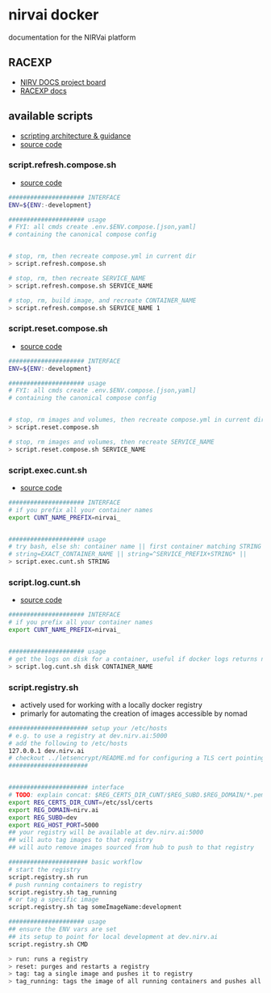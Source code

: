# nirvai docker

documentation for the NIRVai platform

## RACEXP

- [NIRV DOCS project board](https://github.com/orgs/nirv-ai/projects/6/views/1?filterQuery=repo%3A%22nirv-ai%2Fdocs%22)
- [RACEXP docs](https://github.com/noahehall/theBookOfNoah/blob/master/0current/architectural%20thinking/0racexp.md)

## available scripts

- [scripting architecture & guidance](../scripts/README.md)
- [source code](https://github.com/nirv-ai/scripts/blob/develop/docker)

### script.refresh.compose.sh

- [source code](https://github.com/nirv-ai/scripts/blob/develop/docker/script.refresh.compose.sh)

```sh
##################### INTERFACE
ENV=${ENV:-development}

##################### usage
# FYI: all cmds create .env.$ENV.compose.[json,yaml]
# containing the canonical compose config


# stop, rm, then recreate compose.yml in current dir
> script.refresh.compose.sh

# stop, rm, then recreate SERVICE_NAME
> script.refresh.compose.sh SERVICE_NAME

# stop, rm, build image, and recreate CONTAINER_NAME
> script.refresh.compose.sh SERVICE_NAME 1
```

### script.reset.compose.sh

- [source code](https://github.com/nirv-ai/scripts/blob/develop/docker/script.reset.compose.sh)

```sh
##################### INTERFACE
ENV=${ENV:-development}

##################### usage
# FYI: all cmds create .env.$ENV.compose.[json,yaml]
# containing the canonical compose config


# stop, rm images and volumes, then recreate compose.yml in current dir
> script.reset.compose.sh

# stop, rm images and volumes, then recreate SERVICE_NAME
> script.reset.compose.sh SERVICE_NAME

```

### script.exec.cunt.sh

- [source code](https://github.com/nirv-ai/scripts/blob/develop/docker/script.exec.cunt.sh)

```sh
##################### INTERFACE
# if you prefix all your container names
export CUNT_NAME_PREFIX=nirvai_


##################### usage
# try bash, else sh: container name || first container matching STRING ~ $prefix$string
# string=EXACT_CONTAINER_NAME || string=^SERVICE_PREFIX+STRING* ||
> script.exec.cunt.sh STRING

```

### script.log.cunt.sh

- [source code](https://github.com/nirv-ai/scripts/blob/develop/docker/script.log.cunt.sh)

```sh
##################### INTERFACE
# if you prefix all your container names
export CUNT_NAME_PREFIX=nirvai_


##################### usage
# get the logs on disk for a container, useful if docker logs returns null
> script.log.cunt.sh disk CONTAINER_NAME

```

### script.registry.sh

- actively used for working with a locally docker registry
- primarly for automating the creation of images accessible by nomad

```sh
###################### setup your /etc/hosts
# e.g. to use a registry at dev.nirv.ai:5000
# add the following to /etc/hosts
127.0.0.1 dev.nirv.ai
# checkout ../letsencrypt/README.md for configuring a TLS cert pointing to dev.nirv.ai
######################


###################### interface
# TODO: explain concat: $REG_CERTS_DIR_CUNT/$REG_SUBD.$REG_DOMAIN/*.pem
export REG_CERTS_DIR_CUNT=/etc/ssl/certs
export REG_DOMAIN=nirv.ai
export REG_SUBD=dev
export REG_HOST_PORT=5000
## your registry will be available at dev.nirv.ai:5000
## will auto tag images to that registry
## will auto remove images sourced from hub to push to that registry

###################### basic workflow
# start the registry
script.registry.sh run
# push running containers to registry
script.registry.sh tag_running
# or tag a specific image
script.registry.sh tag someImageName:development

##################### usage
## ensure the ENV vars are set
## its setup to point for local development at dev.nirv.ai
script.registry.sh CMD

> run: runs a registry
> reset: purges and restarts a registry
> tag: tag a single image and pushes it to registry
> tag_running: tags the image of all running containers and pushes all to registry

```
